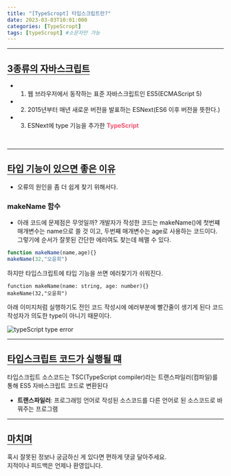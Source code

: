 ```yaml
---
title: "[TypeScropt] 타입스크립트란?"
date: 2023-03-03T10:01:000
categories: [TypeScropt]
tags: [typeScropt] #소문자만 가능
---
```


---

## <b style="border-bottom:2px solid gray">3종류의 자바스크립트</b>
- 1) 웹 브라우저에서 동작하는 표준 자바스크립트인 ES5(ECMAScript 5)
- 2) 2015년부터 매년 새로운 버전을 발표하는 ESNext(ES6 이후 버전을 뜻한다.)
- 3) ESNext에 type 기능을 추가한 <strong style="color:#ff526f">TypeScript</strong>
<br/>

***

## <b style="border-bottom:2px solid gray">타입 기능이 있으면 좋은 이유</b>
- 오류의 원인을 좀 더 쉽게 찾기 위해서다.

### <b>makeName 함수</b>
- 아래 코드에 문제점은 무엇일까? 개발자가 작성한 코드는 makeName()에 첫번쨰 매개변수는 name으로 쓸 것 이고, 두번째 매개변수는 age로 사용하는 코드이다. 그렇기에 순서가 잘못된 간단한 에러여도 찾는데 헤맬 수 있다.

```js
function makeName(name,age){}
makeName(32,"오윤희")
```

<p>하지만 타입스크립트에 타입 기능을 쓰면 에러찾기가 쉬워진다.</p>

```tsx
function makeName(name: string, age: number){}
makeName(32,"오윤희")
```
<p>아래 이미지처럼 실행하기도 전인 코드 작성시에 에러부분에 빨간줄이 생기게 된다 코드 작성자가 의도한 type이 아니기 때문이다.</p>
<img src="https://user-images.githubusercontent.com/88264006/222615266-5d965475-c0b4-4aae-a2f9-27bb559f4454.png" alt="typeScript type error"/>

***

## <b style="border-bottom:2px solid gray">타입스크립트 코드가 실행될 떄</b>
<p>타입스크립트 소스코드는 TSC(TypeScript compiler)라는 트랜스파일러(컴파일)를 통해 ES5 자바스크립트 코드로 변환된다</p>

- <b>트랜스파일러</b>: 프로그래밍 언어로 작성된 소스코드를 다른 언어로 된 소스코드로 바꿔주는 프로그램 

***

## <b style="border-bottom:2px solid gray"><b>마치며</b></b>
<P>혹시 잘못된 정보나 궁금하신 게 있다면 편하게 댓글 달아주세요.<br/>
지적이나 피드백은 언제나 환영입니다.</p>

